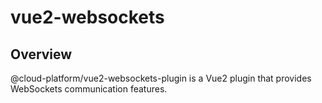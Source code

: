 # vue2-websockets

## Overview
@cloud-platform/vue2-websockets-plugin is a Vue2 plugin that provides WebSockets communication features.
